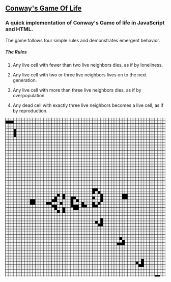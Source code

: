 ## [Conway's Game Of Life](https://github.com/petepeg/GameOfLife)
### A quick implementation of Conway's Game of life in JavaScript and HTML.

The game follows four simple rules and demonstrates emergent behavior.
##### The Rules
1. Any live cell with fewer than two live neighbors dies, as if by loneliness.

2. Any live cell with two or three live neighbors lives on to the next generation.

3. Any live cell with more than three live neighbors dies, as if by overpopulation.

4. Any dead cell with exactly three live neighbors becomes a live cell, as if by reproduction.

![GliderGun](./GameOfLife/GOL.gif)